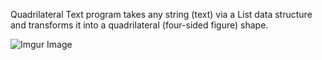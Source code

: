 Quadrilateral Text program takes any string (text) via a List data structure and transforms it into a quadrilateral (four-sided figure) shape. ⁣

![Imgur Image](https://i.imgur.com/Ab7zbxc.jpg)
